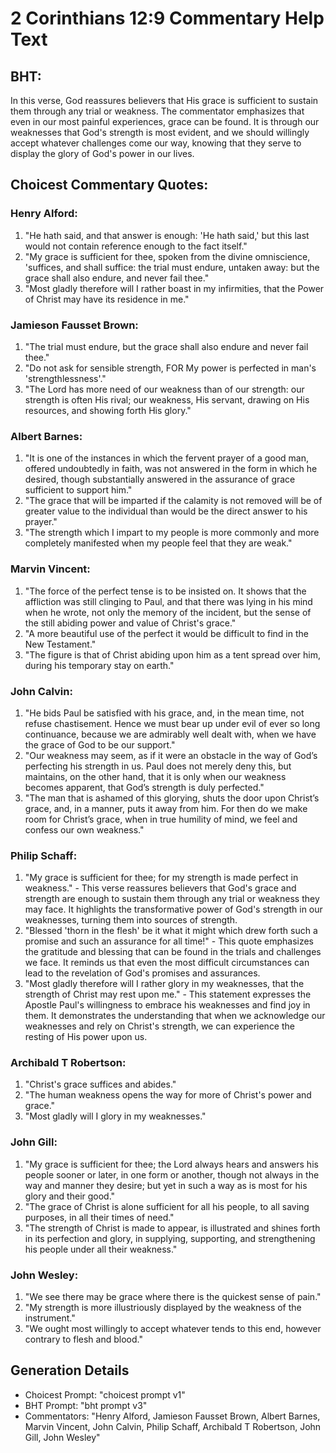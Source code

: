 # 2 Corinthians 12:9 Commentary Help Text

## BHT:
In this verse, God reassures believers that His grace is sufficient to sustain them through any trial or weakness. The commentator emphasizes that even in our most painful experiences, grace can be found. It is through our weaknesses that God's strength is most evident, and we should willingly accept whatever challenges come our way, knowing that they serve to display the glory of God's power in our lives.

## Choicest Commentary Quotes:
### Henry Alford:
1. "He hath said, and that answer is enough: 'He hath said,' but this last would not contain reference enough to the fact itself."
2. "My grace is sufficient for thee, spoken from the divine omniscience, 'suffices, and shall suffice: the trial must endure, untaken away: but the grace shall also endure, and never fail thee."
3. "Most gladly therefore will I rather boast in my infirmities, that the Power of Christ may have its residence in me."

### Jamieson Fausset Brown:
1. "The trial must endure, but the grace shall also endure and never fail thee."
2. "Do not ask for sensible strength, FOR My power is perfected in man's 'strengthlessness'."
3. "The Lord has more need of our weakness than of our strength: our strength is often His rival; our weakness, His servant, drawing on His resources, and showing forth His glory."

### Albert Barnes:
1. "It is one of the instances in which the fervent prayer of a good man, offered undoubtedly in faith, was not answered in the form in which he desired, though substantially answered in the assurance of grace sufficient to support him."
2. "The grace that will be imparted if the calamity is not removed will be of greater value to the individual than would be the direct answer to his prayer."
3. "The strength which I impart to my people is more commonly and more completely manifested when my people feel that they are weak."

### Marvin Vincent:
1. "The force of the perfect tense is to be insisted on. It shows that the affliction was still clinging to Paul, and that there was lying in his mind when he wrote, not only the memory of the incident, but the sense of the still abiding power and value of Christ's grace."
2. "A more beautiful use of the perfect it would be difficult to find in the New Testament."
3. "The figure is that of Christ abiding upon him as a tent spread over him, during his temporary stay on earth."

### John Calvin:
1. "He bids Paul be satisfied with his grace, and, in the mean time, not refuse chastisement. Hence we must bear up under evil of ever so long continuance, because we are admirably well dealt with, when we have the grace of God to be our support."
2. "Our weakness may seem, as if it were an obstacle in the way of God’s perfecting his strength in us. Paul does not merely deny this, but maintains, on the other hand, that it is only when our weakness becomes apparent, that God’s strength is duly perfected."
3. "The man that is ashamed of this glorying, shuts the door upon Christ’s grace, and, in a manner, puts it away from him. For then do we make room for Christ’s grace, when in true humility of mind, we feel and confess our own weakness."

### Philip Schaff:
1. "My grace is sufficient for thee; for my strength is made perfect in weakness." - This verse reassures believers that God's grace and strength are enough to sustain them through any trial or weakness they may face. It highlights the transformative power of God's strength in our weaknesses, turning them into sources of strength.
2. "Blessed 'thorn in the flesh' be it what it might which drew forth such a promise and such an assurance for all time!" - This quote emphasizes the gratitude and blessing that can be found in the trials and challenges we face. It reminds us that even the most difficult circumstances can lead to the revelation of God's promises and assurances.
3. "Most gladly therefore will I rather glory in my weaknesses, that the strength of Christ may rest upon me." - This statement expresses the Apostle Paul's willingness to embrace his weaknesses and find joy in them. It demonstrates the understanding that when we acknowledge our weaknesses and rely on Christ's strength, we can experience the resting of His power upon us.

### Archibald T Robertson:
1. "Christ's grace suffices and abides."
2. "The human weakness opens the way for more of Christ's power and grace."
3. "Most gladly will I glory in my weaknesses."

### John Gill:
1. "My grace is sufficient for thee; the Lord always hears and answers his people sooner or later, in one form or another, though not always in the way and manner they desire; but yet in such a way as is most for his glory and their good."
2. "The grace of Christ is alone sufficient for all his people, to all saving purposes, in all their times of need."
3. "The strength of Christ is made to appear, is illustrated and shines forth in its perfection and glory, in supplying, supporting, and strengthening his people under all their weakness."

### John Wesley:
1. "We see there may be grace where there is the quickest sense of pain."
2. "My strength is more illustriously displayed by the weakness of the instrument."
3. "We ought most willingly to accept whatever tends to this end, however contrary to flesh and blood."


## Generation Details
- Choicest Prompt: "choicest prompt v1"
- BHT Prompt: "bht prompt v3"
- Commentators: "Henry Alford, Jamieson Fausset Brown, Albert Barnes, Marvin Vincent, John Calvin, Philip Schaff, Archibald T Robertson, John Gill, John Wesley"
